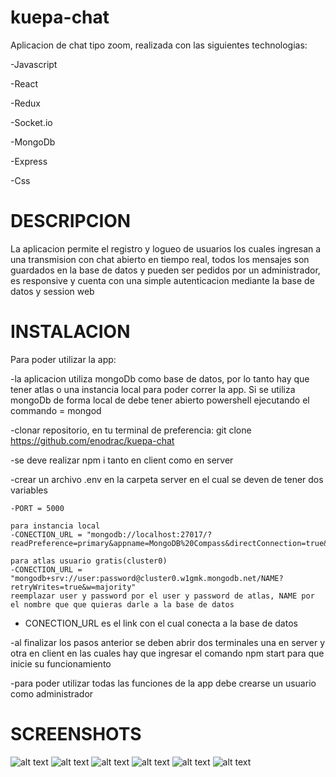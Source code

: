 # kuepa-chat

Aplicacion de chat tipo zoom, realizada con las siguientes technologias:

-Javascript

-React

-Redux

-Socket.io

-MongoDb

-Express

-Css

# DESCRIPCION

La aplicacion permite el registro y logueo de usuarios los cuales ingresan a una transmision con chat abierto en tiempo real,
todos los mensajes son guardados en la base de datos y pueden ser pedidos por un administrador,
es responsive y cuenta con una simple autenticacion mediante la base de datos y session web

# INSTALACION

Para poder utilizar la app:

-la aplicacion utiliza mongoDb como base de datos, por lo tanto hay que tener atlas o una instancia local para poder
correr la app. Si se utiliza mongoDb de forma local de debe tener abierto powershell ejecutando el commando = mongod

-clonar repositorio, en tu terminal de preferencia: git clone https://github.com/enodrac/kuepa-chat

-se deve realizar npm i tanto en client como en server

-crear un archivo .env en la carpeta server en el cual se deven de tener dos variables

    -PORT = 5000
    
    para instancia local 
    -CONECTION_URL = "mongodb://localhost:27017/?readPreference=primary&appname=MongoDB%20Compass&directConnection=true&ssl=false"
    
    para atlas usuario gratis(cluster0)
    -CONECTION_URL = "mongodb+srv://user:password@cluster0.w1gmk.mongodb.net/NAME?retryWrites=true&w=majority"
    reemplazar user y password por el user y password de atlas, NAME por el nombre que que quieras darle a la base de datos

- CONECTION_URL es el link con el cual conecta a la base de datos

-al finalizar los pasos anterior se deben abrir dos terminales una en server y otra en client en las cuales
hay que ingresar el comando npm start para que inicie su funcionamiento
    
-para poder utilizar todas las funciones de la app debe crearse un usuario como administrador

# SCREENSHOTS

![alt text](https://cdn.discordapp.com/attachments/887586717475958806/887586739995160656/unknown.png)
![alt text](https://cdn.discordapp.com/attachments/887586717475958806/887586821322715176/unknown.png)
![alt text](https://cdn.discordapp.com/attachments/887586717475958806/887590328608129045/unknown.png)
![alt text](https://cdn.discordapp.com/attachments/887586717475958806/887589310214320148/unknown.png)
![alt text](https://cdn.discordapp.com/attachments/887586717475958806/887601671545434132/unknown.png)
![alt text](https://cdn.discordapp.com/attachments/887586717475958806/887601756484292700/unknown.png)
